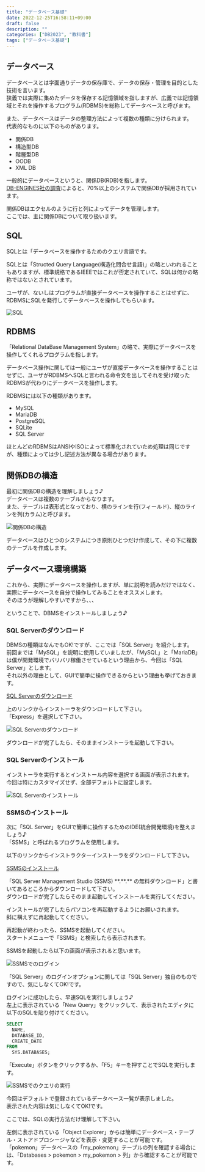 ```yaml
---
title: "データベース基礎"
date: 2022-12-25T16:58:11+09:00
draft: false
description: ""
categories: ["DB2023", "教科書"]
tags: ["データベース基礎"]
---
```


## データベース

データベースとは字面通りデータの保存庫で、データの保存・管理を目的とした技術を言います。  
狭義では実際に集めたデータを保存する記憶領域を指しますが、広義では記憶領域とそれを操作するプログラム(RDBMS)を総称してデータベースと呼びます。  

また、データベースはデータの整理方法によって複数の種類に分けられます。  
代表的なものに以下のものがあります。  

- 関係DB
- 構造型DB
- 階層型DB
- OODB
- XML DB

一般的にデータベースというと、関係DB(RDB)を指します。  
[DB-ENGINES社の調査](https://db-engines.com/en/ranking_categories)によると、70%以上のシステムで関係DBが採用されています。  

関係DBはエクセルのように行と列によってデータを管理します。  
ここでは、主に関係DBについて取り扱います。  

## SQL

SQLとは「データベースを操作するためのクエリ言語です。  

SQLとは「Structed Query Language(構造化問合せ言語)」の略といわれることもありますが、標準規格であるIEEEではこれが否定されていて、SQLは何かの略称ではないとされています。  

ユーザが、ないしはプログラムが直接データベースを操作することはせずに、RDBMSにSQLを発行してデータベースを操作してもらいます。  

![SQL](../img/usageOfSql.png)  

## RDBMS

「Relational DataBase Management System」の略で、実際にデータベースを操作してくれるプログラムを指します。  

データベース操作に関しては一般にユーザが直接データベースを操作することはせずに、ユーザがRDBMSへSQLと言われる命令文を出してそれを受け取ったRDBMSが代わりにデータベースを操作します。  

RDBMSには以下の種類があります。  

- MySQL
- MariaDB
- PostgreSQL
- SQLite
- SQL Server

ほとんどのRDBMSはANSIやISOによって標準化されていため処理は同じですが、種類によっては少し記述方法が異なる場合があります。  

## 関係DBの構造

最初に関係DBの構造を理解しましょう♪  
データベースは複数のテーブルからなります。  
また、テーブルは表形式となっており、横のラインを行(フィールド)、縦のラインを列(カラム)と呼びます。  

![関係DBの構造](../img/structOfRelationalDB.png)  

データベースはひとつのシステムにつき原則ひとつだけ作成して、その下に複数のテーブルを作成します。  

## データベース環境構築

これから、実際にデータベースを操作しますが、単に説明を読みだけではなく、実際にデータベースを自分で操作してみることをオススメします。  
そのほうが理解しやすいですから、、、  

ということで、DBMSをインストールしましょう♪  

### SQL Serverのダウンロード

DBMSの種類はなんでもOK!ですが、ここでは「SQL Server」を紹介します。  
前回までは「MySQL」を説明に使用していましたが、「MySQL」と「MariaDB」は僕が開発環境でバリバリ稼働させているという理由から、今回は「SQL Server」とします。  
それ以外の理由として、GUIで簡単に操作できるからという理由も挙げておきます。  

[SQL Serverのダウンロード](https://www.microsoft.com/ja-jp/sql-server/sql-server-downloads)  

上のリンクからインストーラをダウンロードして下さい。  
「Express」を選択して下さい。  

![SQL Serverのダウンロード](../img/SQLServer_EXPRESS.gif)  

ダウンロードが完了したら、そのままインストーラを起動して下さい。  

### SQL Serverのインストール

インストーラを実行するとインストール内容を選択する画面が表示されます。  
今回は特にカスタマイズせず、全部デフォルトに設定します。  

![SQL Serverのインストール](../img/SQLServer_INSTALL.gif)  

### SSMSのインストール

次に「SQL Server」をGUIで簡単に操作するためのIDE(統合開発環境)を整えましょう♪  
「SSMS」と呼ばれるプログラムを使用します。  

以下のリンクからインストラクターインストーラをダウンロードして下さい。  

[SSMSのインストール](https://docs.microsoft.com/ja-jp/sql/ssms/download-sql-server-management-studio-ssms?view=sql-server-ver15)  

「SQL Server Management Studio (SSMS) \*\*.\*\*.\*\* の無料ダウンロード」と書いてあるところからダウンロードして下さい。  
ダウンロードが完了したらそのまま起動してインストールを実行してください。  

インストールが完了したらパソコンを再起動するようにお願いされます。  
斜に構えずに再起動してください。  

再起動が終わったら、SSMSを起動してください。  
スタートメニューで「SSMS」と検索したら表示されます。  

SSMSを起動したら以下の画面が表示されると思います。  

![SSMSでのログイン](../img/SQLServer_LOGIN.gif)  

「SQL Server」のログインオプションに関しては「SQL Server」独自のものですので、気にしなくてOK!です。  

ログインに成功したら、早速SQLを実行しましょう♪  
左上に表示されている「New Query」をクリックして、表示されたエディタに以下のSQLを貼り付けてください。  

```sql
SELECT
  NAME,
  DATABASE_ID,
  CREATE_DATE
FROM
  SYS.DATABASES;
```

「Execute」ボタンをクリックするか、「F5」キーを押すことでSQLを実行します。  

![SSMSでのクエリの実行](../img/EXEC_SQL.gif)  

今回はデフォルトで登録されているデータベース一覧が表示しました。  
表示された内容は気にしなくてOK!です。  

ここでは、SQLの実行方法だけ理解して下さい。  

左側に表示されている「Object Explorer」からは簡単にデータベース・テーブル・ストアドプロシージャなどを表示・変更することが可能です。  
「pokemon」データベースの「my_pokemon」テーブルの列を確認する場合には、「Databases > pokemon > my_pokemon > 列」から確認することが可能です。  
